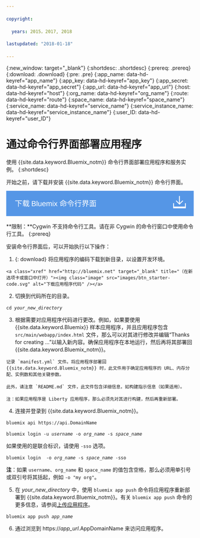```yaml
---

copyright:

  years: 2015，2017, 2018

lastupdated: "2018-01-18"

---
```


{:new_window: target="_blank"}
{:shortdesc: .shortdesc}
{:prereq: .prereq}
{:download: .download}
{:pre: .pre}
{:app_name: data-hd-keyref="app_name"}
{:app_key: data-hd-keyref="app_key"}
{:app_secret: data-hd-keyref="app_secret"}
{:app_url: data-hd-keyref="app_url"}
{:host: data-hd-keyref="host"}
{:org_name: data-hd-keyref="org_name"}
{:route: data-hd-keyref="route"}
{:space_name: data-hd-keyref="space_name"}
{:service_name: data-hd-keyref="service_name"}
{:service_instance_name: data-hd-keyref="service_instance_name"}
{:user_ID: data-hd-keyref="user_ID"}

# 通过命令行界面部署应用程序

使用 {{site.data.keyword.Bluemix_notm}} 命令行界面部署应用程序和服务实例。
{:shortdesc}

开始之前，请下载并安装 {{site.data.keyword.Bluemix_notm}} 命令行界面。

<p>
<a class="xref" href="https://clis.ng.bluemix.net" target="_blank" title="（在新选项卡或窗口中打开）"><img class="image" src="images/btn_bx_commandline.svg" alt="下载 Bluemix 命令行界面" /> </a>
</p>

**限制：**Cygwin 不支持命令行工具。请在非 Cygwin 的命令行窗口中使用命令行工具。
{:prereq}

安装命令行界面后，可以开始执行以下操作：

  1. {: download} 将应用程序的编码下载到新目录，以设置开发环境。

    <a class="xref" href="http://bluemix.net" target="_blank" title="（在新选项卡或窗口中打开）"><img class="image" src="images/btn_starter-code.svg" alt="下载应用程序代码" /></a>

  2. 切换到代码所在的目录。

  <pre class="pre"><code class="hljs">cd <var class="keyword varname">your_new_directory</var></code></pre>

  3.  根据需要对应用程序代码进行更改。例如，如果要使用 {{site.data.keyword.Bluemix}} 样本应用程序，并且应用程序包含 `src/main/webapp/index.html` 文件，那么可以对其进行修改并编辑“Thanks for creating ...”以输入新内容。确保应用程序在本地运行，然后再将其部署回 {{site.data.keyword.Bluemix_notm}}。

    记录 `manifest.yml` 文件。将应用程序部署回 {{site.data.keyword.Bluemix_notm}} 时，此文件用于确定应用程序的 URL、内存分配、实例数和其他关键参数。

    此外，请注意 `README.md` 文件，此文件包含详细信息，如构建指示信息（如果适用）。

    注：如果应用程序是 Liberty 应用程序，那么必须先对其进行构建，然后再重新部署。

  4. 连接并登录到 {{site.data.keyword.Bluemix_notm}}。

  <pre class="pre"><code class="hljs">bluemix api https://api.<span class="keyword" data-hd-keyref="DomainName">DomainName</span></code></pre>

  <pre class="pre"><code class="hljs">bluemix login -u <var class="keyword varname" data-hd-keyref="user_ID">username</var> -o <var class="keyword varname" data-hd-keyref="org_name">org_name</var> -s <var class="keyword varname" data-hd-keyref="space_name">space_name</var></code></pre>

  如果使用的是联合标识，请使用 `-sso` 选项。

  <pre class="pre"><code class="hljs">bluemix login  -o <var class="keyword varname" data-hd-keyref="org_name">org_name</var> -s <var class="keyword varname" data-hd-keyref="space_name">space_name</var> -sso</code></pre>

  **注**：如果 `username`、`org_name` 和 `space_name` 的值包含空格，那么必须用单引号或双引号将其括起，例如 `-o "my org"`。

  5. 在 <var class="keyword varname">your_new_directory</var> 中，使用 `bluemix app push` 命令将应用程序重新部署到 {{site.data.keyword.Bluemix_notm}}。有关 `bluemix app push` 命令的更多信息，请参阅[上传应用程序](/docs/starters/upload_app.html)。

  <pre class="pre"><code class="hljs">bluemix app push <var class="keyword varname" data-hd-keyref="app_name">app_name</var></code></pre>

  6. 通过浏览到 https://<var class="keyword varname" data-hd-keyref="app_url">app_url</var>.<span class="keyword" data-hd-keyref="APPDomain">AppDomainName</span> 来访问应用程序。
